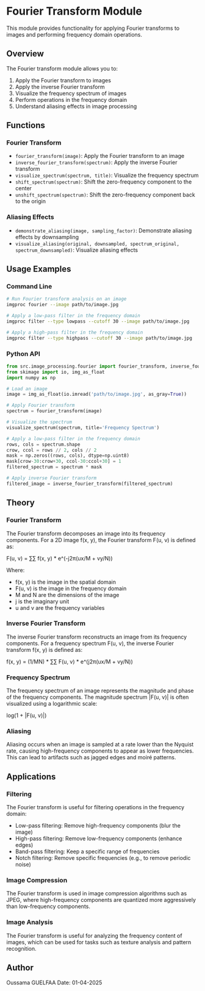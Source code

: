# Fourier Transform Module

This module provides functionality for applying Fourier transforms to images and performing frequency domain operations.

## Overview

The Fourier transform module allows you to:

1. Apply the Fourier transform to images
2. Apply the inverse Fourier transform
3. Visualize the frequency spectrum of images
4. Perform operations in the frequency domain
5. Understand aliasing effects in image processing

## Functions

### Fourier Transform

- `fourier_transform(image)`: Apply the Fourier transform to an image
- `inverse_fourier_transform(spectrum)`: Apply the inverse Fourier transform
- `visualize_spectrum(spectrum, title)`: Visualize the frequency spectrum
- `shift_spectrum(spectrum)`: Shift the zero-frequency component to the center
- `unshift_spectrum(spectrum)`: Shift the zero-frequency component back to the origin

### Aliasing Effects

- `demonstrate_aliasing(image, sampling_factor)`: Demonstrate aliasing effects by downsampling
- `visualize_aliasing(original, downsampled, spectrum_original, spectrum_downsampled)`: Visualize aliasing effects

## Usage Examples

### Command Line

```bash
# Run Fourier transform analysis on an image
imgproc fourier --image path/to/image.jpg

# Apply a low-pass filter in the frequency domain
imgproc filter --type lowpass --cutoff 30 --image path/to/image.jpg

# Apply a high-pass filter in the frequency domain
imgproc filter --type highpass --cutoff 30 --image path/to/image.jpg
```

### Python API

```python
from src.image_processing.fourier import fourier_transform, inverse_fourier_transform, visualize_spectrum
from skimage import io, img_as_float
import numpy as np

# Load an image
image = img_as_float(io.imread('path/to/image.jpg', as_gray=True))

# Apply Fourier transform
spectrum = fourier_transform(image)

# Visualize the spectrum
visualize_spectrum(spectrum, title='Frequency Spectrum')

# Apply a low-pass filter in the frequency domain
rows, cols = spectrum.shape
crow, ccol = rows // 2, cols // 2
mask = np.zeros((rows, cols), dtype=np.uint8)
mask[crow-30:crow+30, ccol-30:ccol+30] = 1
filtered_spectrum = spectrum * mask

# Apply inverse Fourier transform
filtered_image = inverse_fourier_transform(filtered_spectrum)
```

## Theory

### Fourier Transform

The Fourier transform decomposes an image into its frequency components. For a 2D image f(x, y), the Fourier transform F(u, v) is defined as:

F(u, v) = ∑∑ f(x, y) * e^(-j2π(ux/M + vy/N))

Where:
- f(x, y) is the image in the spatial domain
- F(u, v) is the image in the frequency domain
- M and N are the dimensions of the image
- j is the imaginary unit
- u and v are the frequency variables

### Inverse Fourier Transform

The inverse Fourier transform reconstructs an image from its frequency components. For a frequency spectrum F(u, v), the inverse Fourier transform f(x, y) is defined as:

f(x, y) = (1/MN) * ∑∑ F(u, v) * e^(j2π(ux/M + vy/N))

### Frequency Spectrum

The frequency spectrum of an image represents the magnitude and phase of the frequency components. The magnitude spectrum |F(u, v)| is often visualized using a logarithmic scale:

log(1 + |F(u, v)|)

### Aliasing

Aliasing occurs when an image is sampled at a rate lower than the Nyquist rate, causing high-frequency components to appear as lower frequencies. This can lead to artifacts such as jagged edges and moiré patterns.

## Applications

### Filtering

The Fourier transform is useful for filtering operations in the frequency domain:

- Low-pass filtering: Remove high-frequency components (blur the image)
- High-pass filtering: Remove low-frequency components (enhance edges)
- Band-pass filtering: Keep a specific range of frequencies
- Notch filtering: Remove specific frequencies (e.g., to remove periodic noise)

### Image Compression

The Fourier transform is used in image compression algorithms such as JPEG, where high-frequency components are quantized more aggressively than low-frequency components.

### Image Analysis

The Fourier transform is useful for analyzing the frequency content of images, which can be used for tasks such as texture analysis and pattern recognition.

## Author

Oussama GUELFAA
Date: 01-04-2025
